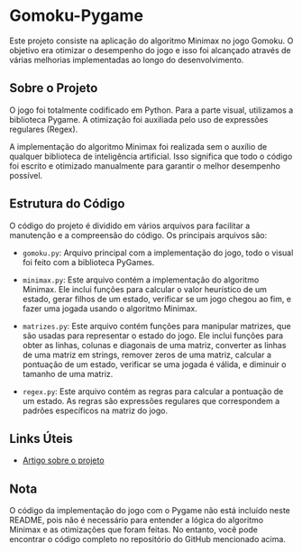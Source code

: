 # Gomoku-Pygame

Este projeto consiste na aplicação do algoritmo Minimax no jogo Gomoku. O objetivo era otimizar o desempenho do jogo e isso foi alcançado através de várias melhorias implementadas ao longo do desenvolvimento.

## Sobre o Projeto

O jogo foi totalmente codificado em Python. Para a parte visual, utilizamos a biblioteca Pygame. A otimização foi auxiliada pelo uso de expressões regulares (Regex).

A implementação do algoritmo Minimax foi realizada sem o auxílio de qualquer biblioteca de inteligência artificial. Isso significa que todo o código foi escrito e otimizado manualmente para garantir o melhor desempenho possível.

## Estrutura do Código

O código do projeto é dividido em vários arquivos para facilitar a manutenção e a compreensão do código. Os principais arquivos são:

- `gomoku.py`: Arquivo principal com a implementação do jogo, todo o visual foi feito com a biblioteca PyGames.

- `minimax.py`: Este arquivo contém a implementação do algoritmo Minimax. Ele inclui funções para calcular o valor heurístico de um estado, gerar filhos de um estado, verificar se um jogo chegou ao fim, e fazer uma jogada usando o algoritmo Minimax.

- `matrizes.py`: Este arquivo contém funções para manipular matrizes, que são usadas para representar o estado do jogo. Ele inclui funções para obter as linhas, colunas e diagonais de uma matriz, converter as linhas de uma matriz em strings, remover zeros de uma matriz, calcular a pontuação de um estado, verificar se uma jogada é válida, e diminuir o tamanho de uma matriz.

- `regex.py`: Este arquivo contém as regras para calcular a pontuação de um estado. As regras são expressões regulares que correspondem a padrões específicos na matriz do jogo.

## Links Úteis

- [Artigo sobre o projeto](https://dev.to/vinipetra/como-fizemos-uma-ia-jogar-gomoku-48mk)


## Nota

O código da implementação do jogo com o Pygame não está incluído neste README, pois não é necessário para entender a lógica do algoritmo Minimax e as otimizações que foram feitas. No entanto, você pode encontrar o código completo no repositório do GitHub mencionado acima.

